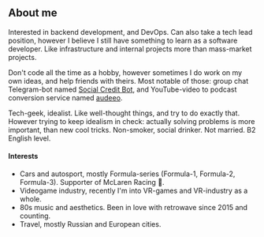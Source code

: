 ## About me

Interested in backend development, and DevOps. Сan also take a tech lead position, however I believe I still have something to learn as a software developer. Like infrastructure and internal projects more than mass-market projects. 

Don't code all the time as a hobby, however sometimes I do work on my own ideas, and help friends with theirs. Most notable of those: group chat Telegram-bot named [Social Credit Bot](https://github.com/kapralnsk/tg-social-credit-bot), and YouTube-video to podcast conversion service named [audeeo](https://github.com/kakty3/audeeo).

Tech-geek, idealist. Like well-thought things, and try to do exactly that. However trying to keep idealism in check: actually solving problems is more important, than new cool tricks.
Non-smoker, social drinker. Not married.
B2 English level.

#### Interests
* Cars and autosport, mostly Formula-series (Formula-1, Formula-2, Formula-3). Supporter of McLaren Racing 🧡.
* Videogame industry, recently I'm into VR-games and VR-industry as a whole.
* 80s music and aesthetics. Been in love with retrowave since 2015 and counting.
* Travel, mostly Russian and European cities. 
